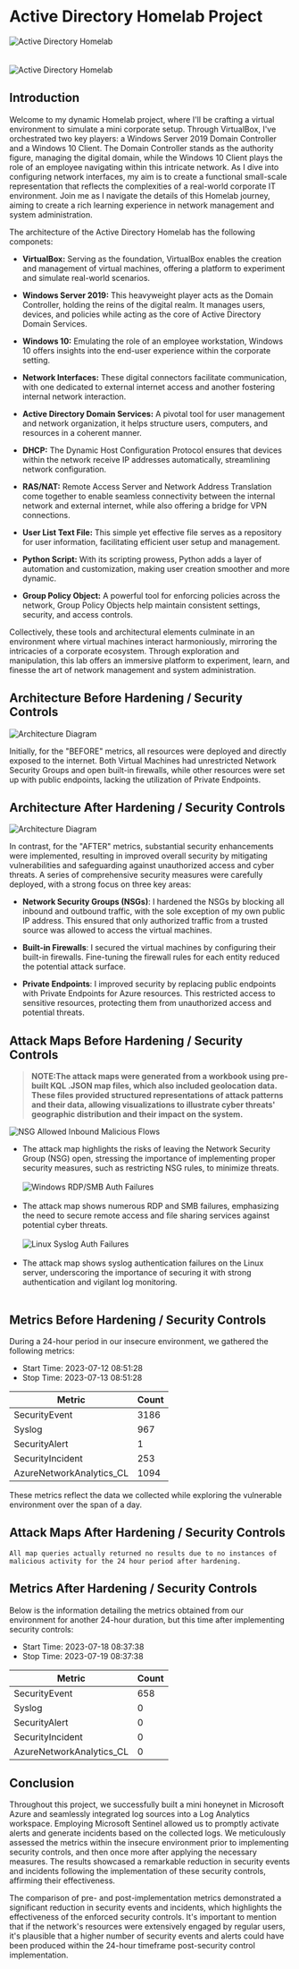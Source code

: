 # Active Directory Homelab Project

![Active Directory Homelab](https://i.imgur.com/rDYFHff.png)
<br><br><br>
![Active Directory Homelab](https://i.imgur.com/hGfReqr.png)


## Introduction

Welcome to my dynamic Homelab project, where I'll be crafting a virtual environment to simulate a mini corporate setup. Through VirtualBox, I've orchestrated two key players: a Windows Server 2019 Domain Controller and a Windows 10 Client. The Domain Controller stands as the authority figure, managing the digital domain, while the Windows 10 Client plays the role of an employee navigating within this intricate network. As I dive into configuring network interfaces, my aim is to create a functional small-scale representation that reflects the complexities of a real-world corporate IT environment. Join me as I navigate the details of this Homelab journey, aiming to create a rich learning experience in network management and system administration.

The architecture of the Active Directory Homelab has the following componets:

- **VirtualBox:** Serving as the foundation, VirtualBox enables the creation and management of virtual machines, offering a platform to experiment and simulate real-world scenarios.

- **Windows Server 2019:** This heavyweight player acts as the Domain Controller, holding the reins of the digital realm. It manages users, devices, and policies while acting as the core of Active Directory Domain Services.

- **Windows 10:** Emulating the role of an employee workstation, Windows 10 offers insights into the end-user experience within the corporate setting.

- **Network Interfaces:** These digital connectors facilitate communication, with one dedicated to external internet access and another fostering internal network interaction.

- **Active Directory Domain Services:** A pivotal tool for user management and network organization, it helps structure users, computers, and resources in a coherent manner.

- **DHCP:** The Dynamic Host Configuration Protocol ensures that devices within the network receive IP addresses automatically, streamlining network configuration.

- **RAS/NAT:** Remote Access Server and Network Address Translation come together to enable seamless connectivity between the internal network and external internet, while also offering a bridge for VPN connections.

- **User List Text File:** This simple yet effective file serves as a repository for user information, facilitating efficient user setup and management.

- **Python Script:** With its scripting prowess, Python adds a layer of automation and customization, making user creation smoother and more dynamic.

- **Group Policy Object:** A powerful tool for enforcing policies across the network, Group Policy Objects help maintain consistent settings, security, and access controls.

Collectively, these tools and architectural elements culminate in an environment where virtual machines interact harmoniously, mirroring the intricacies of a corporate ecosystem. Through exploration and manipulation, this lab offers an immersive platform to experiment, learn, and finesse the art of network management and system administration.
## Architecture Before Hardening / Security Controls
![Architecture Diagram](https://i.imgur.com/j9rsRIH.png)

Initially, for the "BEFORE" metrics, all resources were deployed and directly exposed to the internet. Both Virtual Machines had unrestricted Network Security Groups and open built-in firewalls, while other resources were set up with public endpoints, lacking the utilization of Private Endpoints.

## Architecture After Hardening / Security Controls
![Architecture Diagram](https://i.imgur.com/iMhHSHA.png)

In contrast, for the "AFTER" metrics, substantial security enhancements were implemented, resulting in improved overall security by mitigating vulnerabilities and safeguarding against unauthorized access and cyber threats. A series of comprehensive security measures were carefully deployed, with a strong focus on three key areas: 

- <b>Network Security Groups (NSGs)</b>: I hardened the NSGs by blocking all inbound and outbound traffic, with the sole exception of my own public IP address. This ensured that only authorized traffic from a trusted source was allowed to access the virtual machines.

- <b>Built-in Firewalls</b>: I secured the virtual machines by configuring their built-in firewalls. Fine-tuning the firewall rules for each entity reduced the potential attack surface.

- <b>Private Endpoints</b>: I improved security by replacing public endpoints with Private Endpoints for Azure resources. This restricted access to sensitive resources, protecting them from unauthorized access and potential threats.<br> 

## Attack Maps Before Hardening / Security Controls
> <b>NOTE:The attack maps were generated from a workbook using pre-built KQL .JSON map files, which also included geolocation data. These files provided structured representations of attack patterns and their data, allowing visualizations to illustrate cyber threats' geographic distribution and their impact on the system.</b>

![NSG Allowed Inbound Malicious Flows](https://i.imgur.com/XjOmjl9.jpg)
- The attack map highlights the risks of leaving the Network Security Group (NSG) open, stressing the importance of implementing proper security measures, such as restricting NSG rules, to minimize threats. <br><br>
![Windows RDP/SMB Auth Failures](https://i.imgur.com/V5r4Vst.jpg)<br> <br>
- The attack map shows numerous RDP and SMB failures, emphasizing the need to secure remote access and file sharing services against potential cyber threats. <br> <br>
![Linux Syslog Auth Failures](https://i.imgur.com/KEMHHmO.jpg) <br> <br>
- The attack map shows syslog authentication failures on the Linux server, underscoring the importance of securing it with strong authentication and vigilant log monitoring. <br> <br>

## Metrics Before Hardening / Security Controls

During a 24-hour period in our insecure environment, we gathered the following metrics:

- Start Time: 2023-07-12 08:51:28
- Stop Time: 2023-07-13 08:51:28

| Metric                   | Count |
| ------------------------ | ----- |
| SecurityEvent            | 3186  |
| Syslog                   | 967   |
| SecurityAlert            | 1     |
| SecurityIncident         | 253   |
| AzureNetworkAnalytics_CL | 1094  |

These metrics reflect the data we collected while exploring the vulnerable environment over the span of a day.

## Attack Maps After Hardening / Security Controls

```All map queries actually returned no results due to no instances of malicious activity for the 24 hour period after hardening.```

## Metrics After Hardening / Security Controls

Below is the information detailing the metrics obtained from our environment for another 24-hour duration, but this time after implementing security controls:

- Start Time: 2023-07-18 08:37:38
- Stop Time: 2023-07-19 08:37:38

| Metric                   | Count |
| ------------------------ | ----- |
| SecurityEvent            | 658   |
| Syslog                   | 0     |
| SecurityAlert            | 0     |
| SecurityIncident         | 0     |
| AzureNetworkAnalytics_CL | 0     |

## Conclusion

Throughout this project, we successfully built a mini honeynet in Microsoft Azure and seamlessly integrated log sources into a Log Analytics workspace. Employing Microsoft Sentinel allowed us to promptly activate alerts and generate incidents based on the collected logs. We meticulously assessed the metrics within the insecure environment prior to implementing security controls, and then once more after applying the necessary measures. The results showcased a remarkable reduction in security events and incidents following the implementation of these security controls, affirming their effectiveness.


The comparison of pre- and post-implementation metrics demonstrated a significant reduction in security events and incidents, which highlights the effectiveness of the enforced security controls.
It's important to mention that if the network's resources were extensively engaged by regular users, it's plausible that a higher number of security events and alerts could have been produced within the 24-hour timeframe post-security control implementation.

